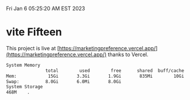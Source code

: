 Fri Jan  6 05:25:20 AM EST 2023

# vite Fifteen


This project is live at [https://marketingpreference.vercel.app/](https://marketingpreference.vercel.app/) thanks to Vercel.

```bash
System Memory
               total        used        free      shared  buff/cache   available
Mem:            15Gi       3.3Gi       1.9Gi       835Mi        10Gi        10Gi
Swap:          8.0Gi       6.0Mi       8.0Gi
System Storage
468M	.
